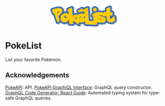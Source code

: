 <p align="center">
  <br>
    <img src="./public/logo.png" height="70"/>
  <br>
</p>

# PokeList

List your favorite Pokémon.

## Acknowledgements

[PokeAPI](https://pokeapi.co/): API.
[PokeAPI GraphiQL Interface](https://beta.pokeapi.co/graphql/console/): GraphQL query constructor.
[GraphQL Code Generator: React Guide](https://the-guild.dev/graphql/codegen/docs/guides/react-vue): Automated typing system for type-safe GraphQL queries.
